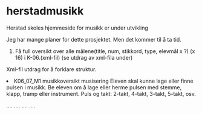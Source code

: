 # herstadmusikk
Herstad skoles hjemmeside for musikk er under utvikling

Jeg har mange planer for dette prosjektet. Men det kommer til å ta tid.

1. Få full oversikt over alle målene(title, num, stikkord, type, elevmål x ?) (x 16) i K-06.(xml-fil) (se utdrag av xml-fila under)

Xml-fil utdrag for å forklare struktur.

<li>
	<title>oppfatte og anvende puls, rytme, form, melodi, klang, dynamikk, tempo og enkel harmonikk i lytting og musisering</title>
	<num>K06_07_M1</num>
	<stikkord>musikkoversikt</stikkord>
	<type>musisering</type>
	<elevMaal>
		<name>Eleven skal kunne lage eller finne pulsen i musikk.</name>
		<task>Be eleven om å lage eller herme pulsen med stemme, klapp, tramp eller instrument.</task>
		<comment>Puls og takt: 2-takt, 4-takt, 3-takt, 5-takt, osv.</comment>
	</elevMaal>
  
  <elevMaal>....</elevMaal>
  <elevMaal>....</elevMaal>
  <elevMaal>....</elevMaal>
  <elevMaal>....</elevMaal>
</li>
